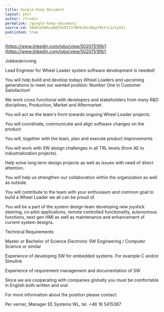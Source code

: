 ```yaml
---
title: Google Keep Document
layout: post
author: rfrodin
permalink: /google-keep-document/
source-id: 1W2DuUmWSuaADlKV0T11fBh6J8osWayY9StcL2iCy6Is
published: true
---
```

[https://www.linkedin.com/jobs/view/502075199/](https://www.linkedin.com/jobs/view/502075199/)

Jobbeskrivning

Lead Engineer for Wheel Loader system software development is needed!

You will help build and develop todays Wheel Loaders and upcoming generations to meet our wanted position: Number One in Customer Satisfaction!

We work cross functional with developers and stakeholders from many R&D disciplines, Production, Market and Aftermarket.

You will act as the team's front towards ongoing Wheel Loader projects.

You will coordinate, communicate and align software changes on the product

You will, together with the team, plan and execute product improvements

You will work with SW design challenges in all TRL levels (from AE to industrialization projects).

Help solve long term design projects as well as issues with need of direct attention.

You will help us strengthen our collaboration within the organization as well as outside.

You will contribute to the team with your enthusiasm and common goal to build a Wheel Loader we all can be proud of.

You will be a part of the system design team developing new joystick steering, co-pilot applications, remote controlled functionality, autonomous functions, next gen HMI as well as maintenance and enhancement of current system designs.

Technical Requirements

Master or Bachelor of Science Electronic SW Engineering / Computer Science or similar

Experience of developing SW for embedded systems. For example C and/or Simulink

Experience of requirement management and documentation of SW

Since we are cooperating with companies globally you must be comfortable in English both written and oral.

For more information about the position please contact:

Per verner, Manager EE Systems WL, tel. +46 16 5415387

